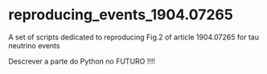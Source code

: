 # reproducing_events_1904.07265
A set of scripts dedicated to reproducing Fig.2 of article 1904.07265 for tau neutrino events

Descrever a parte do Python no FUTURO !!!!